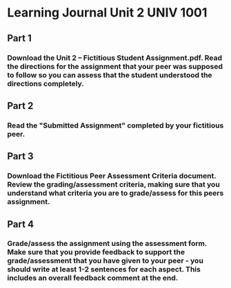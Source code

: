 
# Learning Journal Unit 2 UNIV 1001

## Part 1

### Download the Unit 2 – Fictitious Student Assignment.pdf. Read the directions for the assignment that your peer was supposed to follow so you can assess that the student understood the directions completely.

## Part 2

### Read the "Submitted Assignment" completed by your fictitious peer.

## Part 3

### Download the Fictitious Peer Assessment Criteria document. Review the grading/assessment criteria, making sure that you understand what criteria you are to grade/assess for this peers assignment.

## Part 4

### Grade/assess the assignment using the assessment form. Make sure that you provide feedback to support the grade/assessment that you have given to your peer - you should write at least 1-2 sentences for each aspect. This includes an overall feedback comment at the end.